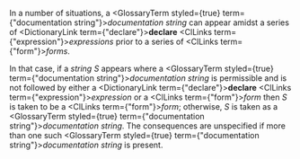  



In a number of situations, a <GlossaryTerm styled={true} term={"documentation string"}><i>documentation string</i></GlossaryTerm> can appear amidst a series of <DictionaryLink  term={"declare"}><b>declare</b></DictionaryLink> <ClLinks  term={"expression"}><i>expressions</i></ClLinks> prior to a series of <ClLinks  term={"form"}><i>forms</i></ClLinks>. 



In that case, if a *string S* appears where a <GlossaryTerm styled={true} term={"documentation string"}><i>documentation string</i></GlossaryTerm> is permissible and is not followed by either a <DictionaryLink  term={"declare"}><b>declare</b></DictionaryLink> <ClLinks  term={"expression"}><i>expression</i></ClLinks> or a <ClLinks  term={"form"}><i>form</i></ClLinks> then *S* is taken to be a <ClLinks  term={"form"}><i>form</i></ClLinks>; otherwise, *S* is taken as a <GlossaryTerm styled={true} term={"documentation string"}><i>documentation string</i></GlossaryTerm>. The consequences are unspecified if more than one such <GlossaryTerm styled={true} term={"documentation string"}><i>documentation string</i></GlossaryTerm> is present.  








